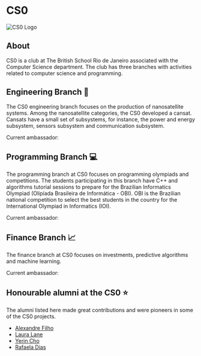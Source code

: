 # CS0
![CS0 Logo]()

## About
CS0 is a club at The British School Rio de Janeiro associated with the Computer Science department. The club has three branches with activities related to computer science and programming.

## Engineering Branch 🚀
The CS0 engineering branch focuses on the production of nanosatellite systems. Among the nanosatellite categories, the CS0 developed a cansat. Cansats have a small set of subsystems, for instance, the power and energy subsystem, sensors subsystem and communication subsystem.

Current ambassador:

## Programming Branch 💻
The programming branch at CS0 focuses on programming olympiads and competitions. The students participating in this branch have C++ and algorithms tutorial sessions to prepare for the Brazilian Informatics Olympiad (Olipíada Brasileira de Informática - OBI). OBI is the Brazilian national competition to select the best students in the country for the International Olympiad in Informatics (IOI).

Current ambassador:

## Finance Branch 📈
The finance branch at CS0 focuses on investments, predictive algorithms and machine learning.

Current ambassador:

## Honourable alumni at the CS0 ⭐
The alumni listed here made great contributions and were pioneers in some of the CS0 projects.
- [Alexandre Filho](https://github.com/2022AlexandreFilho)
- [Laura Lane](https://github.com/lauralane333)
- [Yerin Cho](https://github.com/yerincho04)
- [Rafaela Dias](https://github.com/2023RafaDias)

